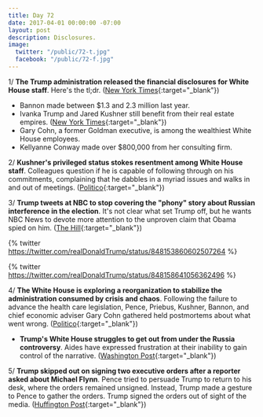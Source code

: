 ```yaml
---
title: Day 72
date: 2017-04-01 00:00:00 -07:00
layout: post
description: Disclosures.
image:
  twitter: "/public/72-t.jpg"
  facebook: "/public/72-f.jpg"
---
```


1/ **The Trump administration released the financial disclosures for White House staff**. Here's the tl;dr. ([New York Times](https://www.nytimes.com/2017/03/31/us/politics/white-house-releases-staff-financial-disclosures.html){:target="_blank"})

* Bannon made between $1.3 and 2.3 million last year.
* Ivanka Trump and Jared Kushner still benefit from their real estate empires. ([New York Times](https://www.nytimes.com/2017/03/31/us/politics/ivanka-trump-and-jared-kushner-still-benefiting-from-business-empire-filings-show.html){:target="_blank"})
* Gary Cohn, a former Goldman executive, is among the wealthiest White House employees.
* Kellyanne Conway made over $800,000 from her consulting firm.

2/ **Kushner's privileged status stokes resentment among White House staff**. Colleagues question if he is capable of following through on his commitments, complaining that he dabbles in a myriad issues and walks in and out of meetings. ([Politico](https://secure.politico.com/story/2017/04/jared-kushner-white-house-influence-236758){:target="_blank"})

3/ **Trump tweets at NBC to stop covering the "phony" story about Russian interference in the election**. It's not clear what set Trump off, but he wants NBC News to devote more attention to the unproven claim that Obama spied on him. ([The Hill](http://thehill.com/homenews/administration/326830-trump-tells-nbc-to-stop-covering-russia-story){:target="_blank"})

{% twitter https://twitter.com/realDonaldTrump/status/848153860602507264 %}

{% twitter https://twitter.com/realDonaldTrump/status/848158641056362496 %}

4/ **The White House is exploring a reorganization to stabilize the administration consumed by crisis and chaos**. Following the failure to advance the health care legislation, Pence, Priebus, Kushner, Bannon, and chief economic adviser Gary Cohn gathered held postmortems about what went wrong. ([Politico](https://secure.politico.com/story/2017/03/white-house-reshuffle-health-care-236772){:target="_blank"})

* **Trump's White House struggles to get out from under the Russia controversy**. Aides have expressed frustration at their inability to gain control of the narrative. ([Washington Post](https://www.washingtonpost.com/politics/trumps-white-house-struggles-to-get-out-from-under-russia-controversy/2017/03/31/89c3f470-1626-11e7-ada0-1489b735b3a3_story.html){:target="_blank"})

5/ **Trump skipped out on signing two executive orders after a reporter asked about Michael Flynn**. Pence tried to persuade Trump to return to his desk, where the orders remained unsigned. Instead, Trump made a gesture to Pence to gather the orders. Trump signed the orders out of sight of the media. ([Huffington Post](http://www.huffingtonpost.com/entry/trump-walks-on-orders_us_58dee8f3e4b0b3918c83b010){:target="_blank"})
